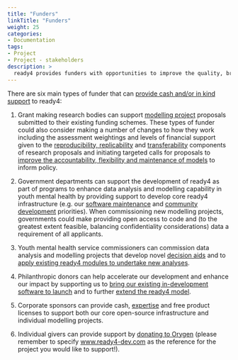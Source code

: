 ```yaml
---
title: "Funders"
linkTitle: "Funders"
weight: 25
categories: 
- Documentation
tags:
- Project
- Project - stakeholders
description: >
  ready4 provides funders with opportunities to improve the quality, breadth and accountability of supports provided to youth mental health [policymakers and system planners](/docs/getting-started/users/planner/).
---
```


There are six main types of funder that can [provide cash and/or in kind support](/docs/contribution-guidelines/contribution-types/funding/) to ready4:

1. Grant making research bodies can support [modelling project](/docs/getting-started/concepts/project/) proposals submitted to their existing funding schemes. These types of funder could also consider making a number of changes to how they work including the assessment weightings and levels of financial support given to the [reproducibility, replicability](/docs/getting-started/concepts/reproducible-replicable-generalisable/) and [transferability](/docs/getting-started/concepts/transferable/) components of research proposals and initiating targeted calls for proposals to [improve the accountability, flexibility and maintenance of models](/docs/getting-started/motivation/) to inform policy.

2. Government departments can support the development of ready4 as part of programs to enhance data analysis and modelling capability in youth mental health by providing support to develop core ready4 infrastructure (e.g. our [software maintenance](/docs/contribution-guidelines/priorities/curate/) and [community development](/docs/contribution-guidelines/priorities/support/) priorities). When commissioning new modelling projects, governments could make providing open access to code and (to the greatest extent feasible, balancing confidentiality considerations) data a requirement of all applicants.

3. Youth mental health service commissioners can commission data analysis and modelling projects that develop novel [decision aids](/docs/analyses/decision-aids/) and to [apply existing ready4 modules to undertake new analyses](/docs/contribution-guidelines/priorities/apply/).

4. Philanthropic donors can help accelerate our development and enhance our impact by supporting us to [bring our existing in-development software to launch](/docs/contribution-guidelines/priorities/launch/) and to further [extend the ready4 model](/docs/contribution-guidelines/priorities/extend/).

5. Corporate sponsors can provide cash, [expertise](/docs/contribution-guidelines/contribution-types/advisory/) and free product licenses to support both our core open-source infrastructure and individual modelling projects.

6. Individual givers can provide support by [donating to Orygen](https://www.orygen.org.au/Support-Us/Contact-us) (please remember to specify www.ready4-dev.com as the reference for the project you would like to support!).